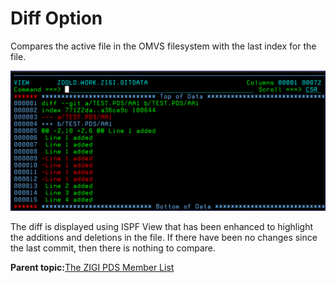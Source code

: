 # Diff Option

Compares the active file in the OMVS filesystem with the last index for the file.

![](media/img(71).png)

The diff is displayed using ISPF View that has been enhanced to highlight the additions and deletions in the file. If there have been no changes since the last commit, then there is nothing to compare.

**Parent topic:**[The ZIGI PDS Member List](zOS_ISPF_Git_Interface_Users_Guide_V3R0_the_zigi_pds_member_list.html)

